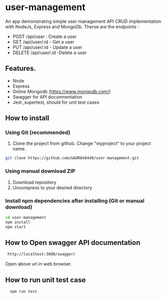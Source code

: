 # user-management
An app demonstrating simple user management API CRUD implementation with NodeJs, Express and MongoDb.
Therse are the endpoints :
- POST  /api/user : Create a user
- GET /api/user/:id - Get a user
- PUT /api/user/:id - Update a user
- DELETE /api/user/:id -Delete a user
## Features.
- Node
- Express
- Online Mongodb (https://www.mongodb.com/)
- Swagger for API documnentation
- Jest ,supertest, should for unit test cases

## How to install

### Using Git (recommended)

1.  Clone the project from github. Change "myproject" to your project name.

```bash
git clone https://github.com/GAURAV8449/user-management.git

```

### Using manual download ZIP

1.  Download repository
2.  Uncompress to your desired directory

### Install npm dependencies after installing (Git or manual download)

```bash
cd user-management
npm install
npm start
```

## How to Open swagger API documentation
```bash
 http://localhost:3000/swagger/  
```
Open above url in web browser.

## How to run unit test case
```bash
  npm run test
```

